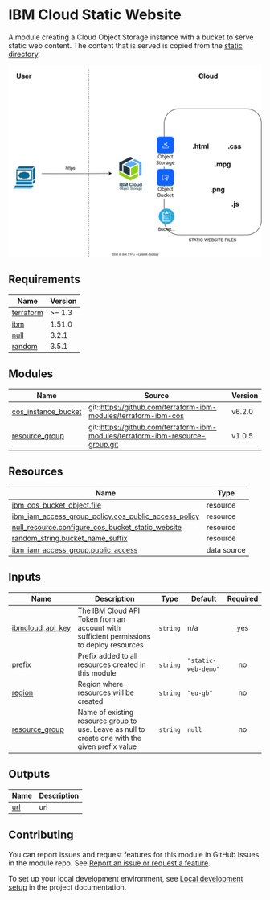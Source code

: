 # IBM Cloud Static Website

A module creating a Cloud Object Storage instance with a bucket to serve static web content. The content that is served is copied from the [static directory](../static/).

![Architecture Diagram](../images/ibm-arch-diagram.svg)

<!-- BEGINNING OF PRE-COMMIT-TERRAFORM DOCS HOOK -->
## Requirements

| Name | Version |
|------|---------|
| <a name="requirement_terraform"></a> [terraform](#requirement\_terraform) | >= 1.3 |
| <a name="requirement_ibm"></a> [ibm](#requirement\_ibm) | 1.51.0 |
| <a name="requirement_null"></a> [null](#requirement\_null) | 3.2.1 |
| <a name="requirement_random"></a> [random](#requirement\_random) | 3.5.1 |

## Modules

| Name | Source | Version |
|------|--------|---------|
| <a name="module_cos_instance_bucket"></a> [cos\_instance\_bucket](#module\_cos\_instance\_bucket) | git::https://github.com/terraform-ibm-modules/terraform-ibm-cos | v6.2.0 |
| <a name="module_resource_group"></a> [resource\_group](#module\_resource\_group) | git::https://github.com/terraform-ibm-modules/terraform-ibm-resource-group.git | v1.0.5 |

## Resources

| Name | Type |
|------|------|
| [ibm_cos_bucket_object.file](https://registry.terraform.io/providers/ibm-cloud/ibm/1.51.0/docs/resources/cos_bucket_object) | resource |
| [ibm_iam_access_group_policy.cos_public_access_policy](https://registry.terraform.io/providers/ibm-cloud/ibm/1.51.0/docs/resources/iam_access_group_policy) | resource |
| [null_resource.configure_cos_bucket_static_website](https://registry.terraform.io/providers/hashicorp/null/3.2.1/docs/resources/resource) | resource |
| [random_string.bucket_name_suffix](https://registry.terraform.io/providers/hashicorp/random/3.5.1/docs/resources/string) | resource |
| [ibm_iam_access_group.public_access](https://registry.terraform.io/providers/ibm-cloud/ibm/1.51.0/docs/data-sources/iam_access_group) | data source |

## Inputs

| Name | Description | Type | Default | Required |
|------|-------------|------|---------|:--------:|
| <a name="input_ibmcloud_api_key"></a> [ibmcloud\_api\_key](#input\_ibmcloud\_api\_key) | The IBM Cloud API Token from an account with sufficient permissions to deploy resources | `string` | n/a | yes |
| <a name="input_prefix"></a> [prefix](#input\_prefix) | Prefix added to all resources created in this module | `string` | `"static-web-demo"` | no |
| <a name="input_region"></a> [region](#input\_region) | Region where resources will be created | `string` | `"eu-gb"` | no |
| <a name="input_resource_group"></a> [resource\_group](#input\_resource\_group) | Name of existing resource group to use.  Leave as null to create one with the given prefix value | `string` | `null` | no |

## Outputs

| Name | Description |
|------|-------------|
| <a name="output_url"></a> [url](#output\_url) | url |
<!-- END OF PRE-COMMIT-TERRAFORM DOCS HOOK -->
<!-- BEGIN CONTRIBUTING HOOK -->

<!-- Leave this section as is so that your module has a link to local development environment set up steps for contributors to follow -->
## Contributing

You can report issues and request features for this module in GitHub issues in the module repo. See [Report an issue or request a feature](https://github.com/terraform-ibm-modules/.github/blob/main/.github/SUPPORT.md).

To set up your local development environment, see [Local development setup](https://terraform-ibm-modules.github.io/documentation/#/local-dev-setup) in the project documentation.
<!-- Source for this readme file: https://github.com/terraform-ibm-modules/common-dev-assets/tree/main/module-assets/ci/module-template-automation -->
<!-- END CONTRIBUTING HOOK -->
